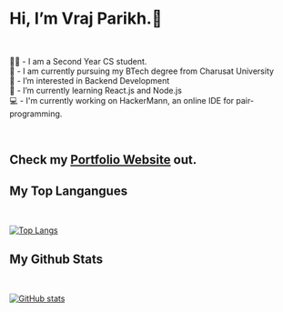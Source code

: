 # Hi, I’m Vraj Parikh.👋
<br>

:student: - I am a Second Year CS student. <br>
:school: - I am currently pursuing my BTech degree from Charusat University <br>
👀 - I’m interested in Backend Development <br>
🌱 - I’m currently learning React.js and Node.js<br>
:computer: - I'm currently working on HackerMann, an online IDE for pair-programming. <br>


<br>


## Check my [Portfolio Website](https://vraj-parikh.netlify.app) out.

## My Top Langangues
<br>

[![Top Langs](https://github-readme-stats.vercel.app/api/top-langs/?username=vraj291&layout=compact&theme=tokyonight)](https://github.com/anuraghazra/github-readme-stats)

## My Github Stats
<br>

[![GitHub stats](https://github-readme-stats.vercel.app/api?username=vraj291&show_icons=true&theme=tokyonight)](https://github.com/anuraghazra/github-readme-stats)

<!---
vraj291/vraj291 is a ✨ special ✨ repository because its `README.md` (this file) appears on your GitHub profile.
You can click the Preview link to take a look at your changes.
--->
